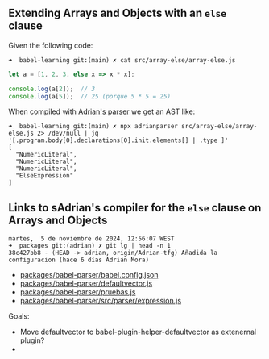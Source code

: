 ## Extending Arrays and Objects with an `else` clause

Given the following code:

`➜  babel-learning git:(main) ✗ cat src/array-else/array-else.js`
```javascript
let a = [1, 2, 3, else x => x * x];

console.log(a[2]);  // 3
console.log(a[5]);  // 25 (porque 5 * 5 = 25)
```

When compiled with [Adrian's parser](https://github.com/ULL-ESIT-PL/babel-tanhauhau/blob/Adrian-tfg/packages/babel-parser/src/parser/expression.js) we get an AST like:

```
➜  babel-learning git:(main) ✗ npx adrianparser src/array-else/array-else.js 2> /dev/null | jq '[.program.body[0].declarations[0].init.elements[] | .type ]' 
[
  "NumericLiteral",
  "NumericLiteral",
  "NumericLiteral",
  "ElseExpression"
]
```

## Links to sAdrian's compiler for the `else` clause on Arrays and Objects

```
martes,  5 de noviembre de 2024, 12:56:07 WEST
➜  packages git:(adrian) ✗ git lg | head -n 1
38c427bb8 - (HEAD -> adrian, origin/Adrian-tfg) Añadida la configuracion (hace 6 días Adrián Mora)
```

- [packages/babel-parser/babel.config.json](https://github.com/ULL-ESIT-PL/babel-tanhauhau/blob/Adrian-tfg/packages/babel-parser/babel.config.json)
- [packages/babel-parser/defaultvector.js](https://github.com/ULL-ESIT-PL/babel-tanhauhau/blob/Adrian-tfg/packages/babel-parser/defaultvector.js)
- [packages/babel-parser/pruebas.js](https://github.com/ULL-ESIT-PL/babel-tanhauhau/blob/Adrian-tfg/packages/babel-parser/pruebas.js)
- [packages/babel-parser/src/parser/expression.js](https://github.com/ULL-ESIT-PL/babel-tanhauhau/blob/Adrian-tfg/packages/babel-parser/src/parser/expression.js#L2079-L2091)


Goals:

- Move defaultvector to babel-plugin-helper-defaultvector as extenernal plugin?
- 